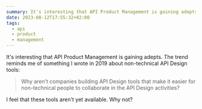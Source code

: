 ```yaml
---
summary: It's interesting that API Product Management is gaining adepts.
date: 2023-08-12T17:55:32+02:00
tags:
  - api
  - product
  - management
---
```


It's interesting that API Product Management is gaining adepts. The trend reminds me of something I wrote in 2019 about non-technical API Design tools:

> Why aren’t companies building API Design tools that make it easier for non-technical people to collaborate in the API Design activities?

I feel that these tools aren't yet available. Why not?
